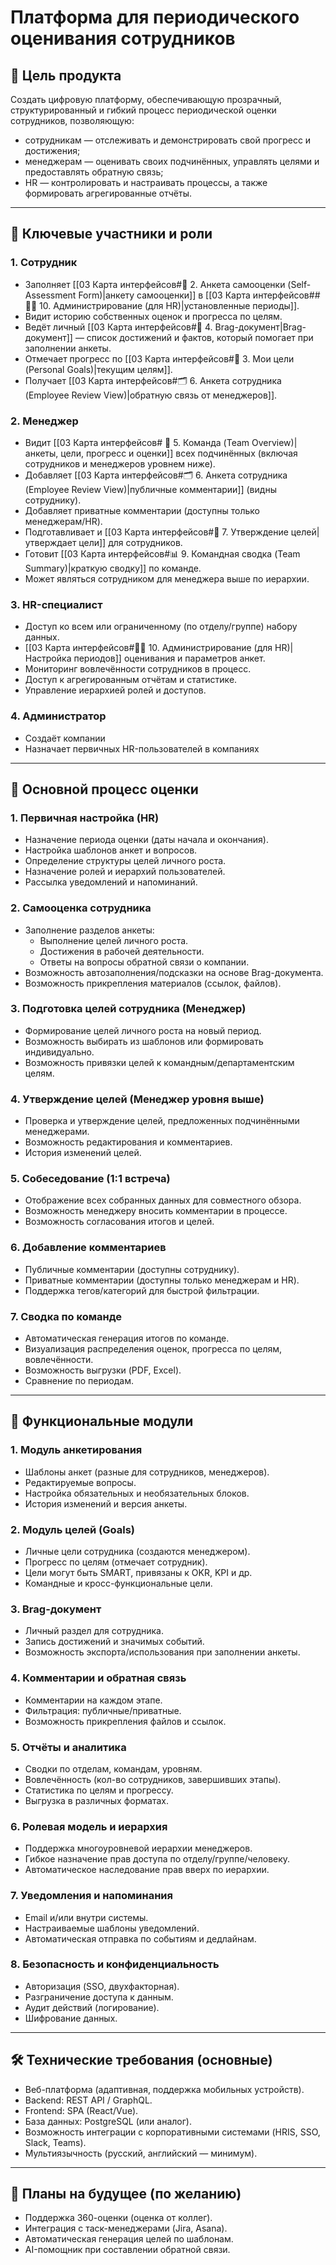 # Платформа для периодического оценивания сотрудников
## 🎯 Цель продукта
Создать цифровую платформу, обеспечивающую прозрачный, структурированный и гибкий процесс периодической оценки сотрудников, позволяющую:
- сотрудникам — отслеживать и демонстрировать свой прогресс и достижения;
- менеджерам — оценивать своих подчинённых, управлять целями и предоставлять обратную связь;
- HR — контролировать и настраивать процессы, а также формировать агрегированные отчёты.
---
## 👥 Ключевые участники и роли
### 1. Сотрудник
- Заполняет [[03 Карта интерфейсов#📝 2. Анкета самооценки (Self-Assessment Form)|анкету самооценки]] в [[03 Карта интерфейсов## 🧑‍💼 10. Администрирование (для HR)|установленные периоды]].
- Видит историю собственных оценок и прогресса по целям.
- Ведёт личный [[03 Карта интерфейсов#📘 4. Brag-документ|Brag-документ]] — список достижений и фактов, который помогает при заполнении анкеты.
- Отмечает прогресс по [[03 Карта интерфейсов#🎯 3. Мои цели (Personal Goals)|текущим целям]].
- Получает [[03 Карта интерфейсов#🗂 6. Анкета сотрудника (Employee Review View)|обратную связь от менеджеров]].
### 2. Менеджер
- Видит [[03 Карта интерфейсов# 👥 5. Команда (Team Overview)|анкеты, цели, прогресс и оценки]] всех подчинённых (включая сотрудников и менеджеров уровнем ниже).
- Добавляет [[03 Карта интерфейсов#🗂 6. Анкета сотрудника (Employee Review View)|публичные комментарии]] (видны сотруднику).
- Добавляет приватные комментарии (доступны только менеджерам/HR).
- Подготавливает и [[03 Карта интерфейсов#🧭 7. Утверждение целей|утверждает цели]] для сотрудников.
- Готовит [[03 Карта интерфейсов#📊 9. Командная сводка (Team Summary)|краткую сводку]] по команде.
- Может являться сотрудником для менеджера выше по иерархии.
### 3. HR-специалист
- Доступ ко всем или ограниченному (по отделу/группе) набору данных.
- [[03 Карта интерфейсов#🧑‍💼 10. Администрирование (для HR)|Настройка периодов]] оценивания и параметров анкет.
- Мониторинг вовлечённости сотрудников в процесс.
- Доступ к агрегированным отчётам и статистике.
- Управление иерархией ролей и доступов.
### 4. Администратор
- Создаёт компании
- Назначает первичных HR-пользователей в компаниях
---
## 🧪 Основной процесс оценки
### 1. Первичная настройка (HR)
- Назначение периода оценки (даты начала и окончания).
- Настройка шаблонов анкет и вопросов.
- Определение структуры целей личного роста.
- Назначение ролей и иерархий пользователей.
- Рассылка уведомлений и напоминаний.
### 2. Самооценка сотрудника
- Заполнение разделов анкеты:
    - Выполнение целей личного роста.
    - Достижения в рабочей деятельности.
    - Ответы на вопросы обратной связи о компании.
- Возможность автозаполнения/подсказки на основе Brag-документа.
- Возможность прикрепления материалов (ссылок, файлов).
### 3. Подготовка целей сотрудника (Менеджер)
- Формирование целей личного роста на новый период.
- Возможность выбирать из шаблонов или формировать индивидуально.
- Возможность привязки целей к командным/департаментским целям.
### 4. Утверждение целей (Менеджер уровня выше)
- Проверка и утверждение целей, предложенных подчинёнными менеджерами.
- Возможность редактирования и комментариев.
- История изменений целей.
### 5. Собеседование (1:1 встреча)
- Отображение всех собранных данных для совместного обзора.
- Возможность менеджеру вносить комментарии в процессе.
- Возможность согласования итогов и целей.
### 6. Добавление комментариев
- Публичные комментарии (доступны сотруднику).
- Приватные комментарии (доступны только менеджерам и HR).
- Поддержка тегов/категорий для быстрой фильтрации.
### 7. Сводка по команде
- Автоматическая генерация итогов по команде.
- Визуализация распределения оценок, прогресса по целям, вовлечённости.
- Возможность выгрузки (PDF, Excel).
- Сравнение по периодам.

---
## 🧩 Функциональные модули
### 1. Модуль анкетирования
- Шаблоны анкет (разные для сотрудников, менеджеров).
- Редактируемые вопросы.
- Настройка обязательных и необязательных блоков.
- История изменений и версия анкеты.
### 2. Модуль целей (Goals)
- Личные цели сотрудника (создаются менеджером).
- Прогресс по целям (отмечает сотрудник).
- Цели могут быть SMART, привязаны к OKR, KPI и др.
- Командные и кросс-функциональные цели.
### 3. Brag-документ
- Личный раздел для сотрудника.
- Запись достижений и значимых событий.
- Возможность экспорта/использования при заполнении анкеты.
### 4. Комментарии и обратная связь
- Комментарии на каждом этапе.
- Фильтрация: публичные/приватные.
- Возможность прикрепления файлов и ссылок.
### 5. Отчёты и аналитика
- Сводки по отделам, командам, уровням.
- Вовлечённость (кол-во сотрудников, завершивших этапы).
- Статистика по целям и прогрессу.
- Выгрузка в различных форматах.
### 6. Ролевая модель и иерархия
- Поддержка многоуровневой иерархии менеджеров.
- Гибкое назначение прав доступа по отделу/группе/человеку.
- Автоматическое наследование прав вверх по иерархии.
### 7. Уведомления и напоминания
- Email и/или внутри системы.
- Настраиваемые шаблоны уведомлений.
- Автоматическая отправка по событиям и дедлайнам.
### 8. Безопасность и конфиденциальность
- Авторизация (SSO, двухфакторная).
- Разграничение доступа к данным.
- Аудит действий (логирование).
- Шифрование данных.
---
## 🛠️ Технические требования (основные)
- Веб-платформа (адаптивная, поддержка мобильных устройств).
- Backend: REST API / GraphQL.
- Frontend: SPA (React/Vue).
- База данных: PostgreSQL (или аналог).
- Возможность интеграции с корпоративными системами (HRIS, SSO, Slack, Teams).
- Мультиязычность (русский, английский — минимум).
---
## 🔮 Планы на будущее (по желанию)
- Поддержка 360-оценки (оценка от коллег).
- Интеграция с таск-менеджерами (Jira, Asana).
- Автоматическая генерация целей по шаблонам.
- AI-помощник при составлении обратной связи.
